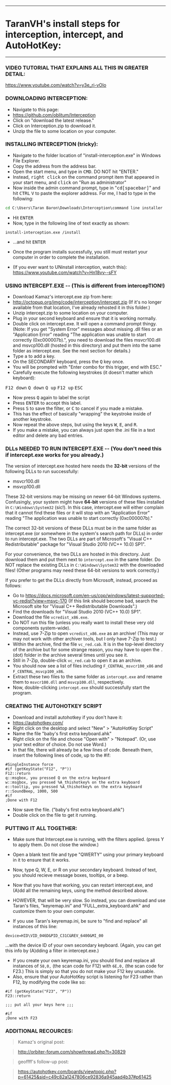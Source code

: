 --------------------------------------------------------------------
# TaranVH's install steps for interception, intercept, and AutoHotKey:
--------------------------------------------------------------------
### VIDEO TUTORIAL THAT EXPLAINS ALL THIS IN GREATER DETAIL:
https://www.youtube.com/watch?v=y3e_ri-vOIo

### DOWNLOADING INTERCEPTION:
- Navigate to this page:
- https://github.com/oblitum/Interception
- Click on "download the latest release."
- Click on Interception.zip to download it.
- Unzip the file to some location on your computer.


### INSTALLING INTERCEPTION (tricky):
- Navigate to the folder location of "install-interception.exe" in Windows File Explorer.
- Copy the address from the address bar.
- Open the start menu, and type in <kbd>C</kbd><kbd>M</kbd><kbd>D</kbd>. DO NOT hit "ENTER."
- Instead, <kbd>right click</kbd> on the command prompt item that appeared in your start menu, and <kbd>click</kbd> on "Run as administrator"
- Now inside the admin command prompt, type in "<kbd>c</kbd><kbd>d</kbd><kbd>[spacebar]</kbd>" and hit <kbd>CTRL</kbd> <kbd>V</kbd> to paste the explorer address. For me, I had to type in the following:
```cmd
cd C:\Users\Taran Baron\Downloads\Interception\command line installer
```
- Hit <kbd>ENTER</kbd>
- Now, type in the following line of text exactly as shown:
```
install-interception.exe /install
```
- ...and hit <kbd>ENTER</kbd>
- Once the program installs sucessfully, you still must restart your computer in order to complete the installation.

- (If you ever want to UNinstall interception, watch this): https://www.youtube.com/watch?v=Hn18vv--sFY

### USING INTERCEPT.EXE -- (This is different from intercepTION!)
- Download Kamaz's intercept.exe zip from here:
- http://octopup.org/img/code/interception/intercept.zip
	(If it's no longer available from that location, I've already rehosted it in this folder.)
- Unzip intercept.zip to some location on your computer.
- Plug in your second keyboard and ensure that it is working normally.
- Double click on intercept.exe. It will open a command prompt thingy.
  (Note: If you get "System Error" messages about missing .dll files or an "Application Error" reading "The application was unable to start correctly (0xc000007b).", you need to download the files msvcr100.dll and msvcp100.dll (hosted in this directory) and put them into the same folder as intercept.exe. See the next section for details.)
- Type <kbd>a</kbd> to add a key.
- On the SECONDARY keyboard, press the <kbd>Q</kbd> key once.
- You will be prompted with "Enter combo for this trigger, end with ESC."
- Carefully execute the following keystrokes (it doesn't matter which keyboard):

<kbd>F12 down</kbd>
<kbd>Q down</kbd>
<kbd>Q up</kbd>
<kbd>F12 up</kbd>
<kbd>ESC</kbd>

- Now press <kbd>Q</kbd> again to label the script
- Press <kbd>ENTER</kbd> to accept this label.
- Press <kbd>S</kbd> to save the filter, or <kbd>C</kbd> to cancel if you made a mistake.
- This has the effect of basically "wrapping" the keystroke inside of another keystroke.
- Now repeat the above steps, but using the keys <kbd>W</kbd>, <kbd>E</kbd>, and <kbd>R</kbd>.
- If you make a mistake, you can always just open the .ini file in a text editor and delete any bad entries.

### DLLs NEEDED TO RUN INTERCEPT.EXE -- (You don't need this if intercept.exe works for you already.)

The version of intercept.exe hosted here needs the **32-bit** versions of the following DLLs to run successfully:

- msvcr100.dll
- msvcp100.dll

These 32-bit versions may be missing on newer 64-bit Windows systems. Confusingly, your system might have
**64-bit** versions of these files installed in `C:\Windows\System32` (sic!). In
this case, intercept.exe will either complain that it cannot find these files
or it will stop with an "Application Error" reading "The application was unable
to start correctly (0xc000007b)."

The correct 32-bit versions of these DLLs must be in the same folder as intercept.exe (or somewhere in the system's search
path for DLLs) in order to run intercept.exe. The two DLLs are part of Microsoft's "Visual C++ Redistributable" package
for "Visual Studio 2010 (VC++ 10.0) SP1".

For your convenience, the two DLLs are hosted in this directory. Just download them and put them next to `intercept.exe`
in the same folder. Do NOT replace the existing DLLs in `C:\Windows\System32` with the downloaded files! (Other programs
may need these 64-bit versions to work correctly.)

If you prefer to get the DLLs directly from Microsoft, instead, proceed as follows:

- Go to https://docs.microsoft.com/en-us/cpp/windows/latest-supported-vc-redist?view=msvc-170
 (If this link should become bad, search the Microsoft site for "Visual C++ Redistributable Downloads".)
- Find the downloads for "Visual Studio 2010 (VC++ 10.0) SP1".
- Download the file `vcredist_x86.exe`.
- Do NOT run this file (unless you really want to install these very old components system-wide).
- Instead, use 7-Zip to open `vcredist_x86.exe` as an archive! (This may or may not work with other archiver tools, but I only have 7-Zip to test.)
- Within the archive, find the file `vc_red.cab`. It is in the top-level directory of the archive but
  for some strange reason, you may have to open the `.` (dot) folder in the archive several times until you see it.
- Still in 7-Zip, double-click `vc_red.cab` to open it as an archive.
- You should now see a list of files including `F_CENTRAL_msvcr100_x86` and `F_CENTRAL_msvcp100_x86`.
- Extract these two files to the same folder as `intercept.exe` and rename them to `msvcr100.dll` and `msvcp100.dll`, respectively.
- Now, double-clicking `intercept.exe` should successfully start the program.

### CREATING THE AUTOHOTKEY SCRIPT
- Download and install autohotkey if you don't have it:
- https://autohotkey.com/
- Right click on the desktop and select "New" > "AutoHotKey Script"
- Name the file "baby's first extra keyboard.ahk"
- Right click on the file and choose "Open with" > "Notepad". (Or, use your text editor of choice. Do not use Word.)
- In that file, there will already be a few lines of code. Beneath them, insert the following lines of code, up to the #if:
```
#SingleInstance force
#if (getKeyState("F12", "P"))
F12::return
q::msgbox, you pressed Q on the extra keyboard
w::msgbox, you pressed %A_thishotkey% on the extra keyboard
e::tooltip, you pressed %A_thishotkey% on the extra keyboard
r::SoundBeep, 1000, 500
#if
;Done with F12
```
- Now save the file. ("baby's first extra keyboard.ahk")
- Double click on the file to get it running.


### PUTTING IT ALL TOGETHER:

- Make sure that Intercept.exe is running, with the filters applied. (press Y to apply them. Do not close the window.)
- Open a blank text file and type "QWERTY" using your primary keyboard in it to ensure that it works.
- Now, type Q, W, E, or R on your secondary keyboard. Instead of text, you should recieve message boxes, tooltips, or a beep.
- Now that you have that working, you can restart intercept.exe, and (A)dd all the remaining keys, using the method described above.
- HOWEVER, that will be very slow. So instead, you can download and use Taran's files, "keyremap.ini" and "FULL_extra_keyboard.ahk" and customize them to your own computer.


- If you use Taran's keyremap.ini, be sure to "find and replace" all instances of this line:
```
device=HID\VID_046D&PID_C31C&REV_6400&MI_00
```
...with the device ID of your own secondary keyboard. (Again, you can get this info by (A)dding a filter in intercept.exe.)

- If you create your own keyremap.ini, you should find and replace all instances of `58,0,` (the scan code for F12) with `6E,0,` (the scan code for F23.) This is simply so that you do not make your F12 key unusable.
- Also, ensure that your AutoHotKey script is listening for F23 rather than F12, by modifying the code like so:
```
#if (getKeyState("F23", "P"))
F23::return

;;; put all your keys here ;;;

#if
;Done with F23
```




### ADDITIONAL RECOURCES:
> Kamaz's original post:

> http://orbiter-forum.com/showthread.php?t=30829

> geoffff's follow-up post:

> https://autohotkey.com/boards/viewtopic.php?p=61425&sid=c49c82a1247806ce92836a945aad4b37#p61425




